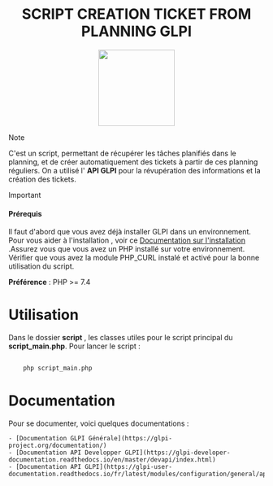 <h1 align="center">SCRIPT CREATION TICKET FROM PLANNING GLPI</h1>
<div align="center"> 
    <img src="https://glpi-project.org/wp-content/uploads/GLPI_Logo-color.png" width="150px"/>
</div>

> [!NOTE]
> C'est un script, permettant de récupérer les tâches planifiés dans le planning, et de créer automatiquement des tickets à partir de ces planning réguliers. On a utilisé l' **API GLPI** pour la révupération des informations et la création des tickets.


> [!IMPORTANT]
> #### Prérequis
> Il faut d'abord que vous avez déjà installer GLPI dans un environnement. Pour vous aider à l'installation , voir ce [Documentation sur l'installation](https://glpi-install.readthedocs.io/fr/latest/install/index.html) .Assurez vous que vous avez un PHP installé sur votre environnement. Vérifier que vous avez la module PHP_CURL instalé et activé pour la bonne utilisation du script.

**Préférence** : PHP >= 7.4

# Utilisation

Dans le dossier **script** , les classes utiles pour le script principal du **script_main.php**. Pour lancer le script :

```bash

    php script_main.php

```      

# Documentation

Pour se documenter, voici quelques documentations :

    - [Documentation GLPI Générale](https://glpi-project.org/documentation/)  
    - [Documentation API Developper GLPI](https://glpi-developer-documentation.readthedocs.io/en/master/devapi/index.html)  
    - [Documentation API GLPI](https://glpi-user-documentation.readthedocs.io/fr/latest/modules/configuration/general/api.html)  
